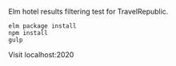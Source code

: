 

Elm hotel results filtering test for TravelRepublic.

```
elm package install
npm install
gulp
```
Visit localhost:2020

